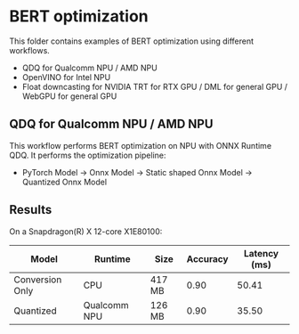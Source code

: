 # BERT optimization

This folder contains examples of BERT optimization using different workflows.

- QDQ for Qualcomm NPU / AMD NPU
- OpenVINO for Intel NPU
- Float downcasting for NVIDIA TRT for RTX GPU / DML for general GPU / WebGPU for general GPU

## QDQ for Qualcomm NPU / AMD NPU

This workflow performs BERT optimization on NPU with ONNX Runtime QDQ. It performs the optimization pipeline:

- PyTorch Model -> Onnx Model -> Static shaped Onnx Model -> Quantized Onnx Model

## Results

On a Snapdragon(R) X 12-core X1E80100:

|Model|Runtime|Size|Accuracy|Latency (ms)|
|-|-|-|-|-|
|Conversion Only|CPU|417 MB|0.90|50.41|
|Quantized|Qualcomm NPU|126 MB|0.90|35.50|
